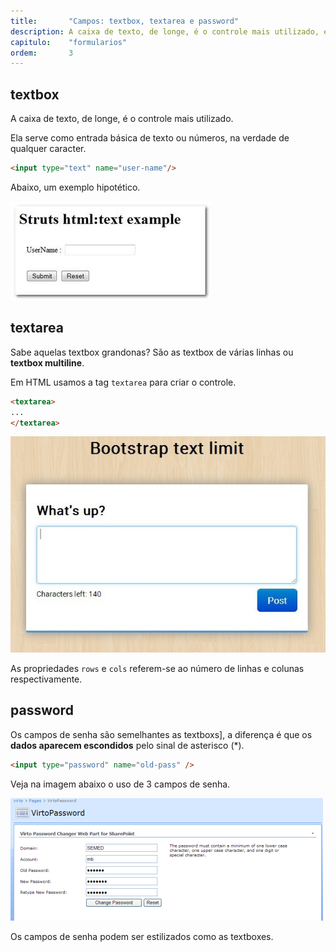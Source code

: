```yaml
---
title:       "Campos: textbox, textarea e password"
description: A caixa de texto, de longe, é o controle mais utilizado, ela serve como entrada básica de texto ou números, na verdade de qualquer caracter.
capitulo:    "formularios"
ordem:       3
---
```



## textbox

A caixa de texto, de longe, é o controle mais utilizado.

Ela serve como entrada básica de texto ou números, na verdade de qualquer caracter.

```html
<input type="text" name="user-name"/>
```

Abaixo, um exemplo hipotético.

![Ilustração de uma textbox](input-text.jpg "Ilustração de uma textbox")



## textarea

Sabe aquelas textbox grandonas? São as textbox de várias linhas ou __textbox multiline__.

Em HTML usamos a tag `textarea` para criar o controle.

```html
<textarea>
...
</textarea>
```

![Ilustração de um campo text area](textarea.jpg "Ilustração de um campo text area")

As propriedades `rows` e `cols` referem-se ao número de linhas e colunas respectivamente.



## password

Os campos de senha são semelhantes as textboxs], a diferença é que os __dados aparecem escondidos__ pelo sinal de
asterisco (*).

```html
<input type="password" name="old-pass" />
```

Veja na imagem abaixo o uso de 3 campos de senha.

![Ilustração de um campo de senha](input-pass.png "Ilustração de um campo password")

Os campos de senha podem ser estilizados como as textboxes.
